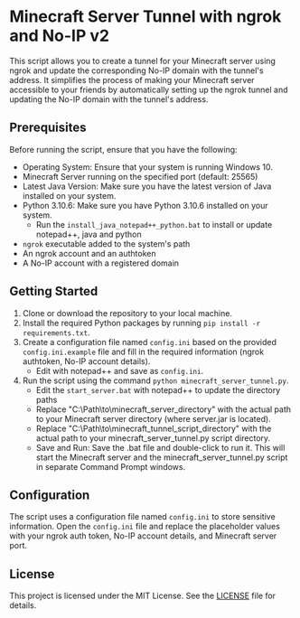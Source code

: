 # Minecraft Server Tunnel with ngrok and No-IP v2

This script allows you to create a tunnel for your Minecraft server using ngrok and update the corresponding No-IP domain with the tunnel's address.
It simplifies the process of making your Minecraft server accessible to your friends by automatically setting up the ngrok tunnel and updating the No-IP domain with the tunnel's address.

## Prerequisites

Before running the script, ensure that you have the following:

- Operating System: Ensure that your system is running Windows 10.
- Minecraft Server running on the specified port (default: 25565)
- Latest Java Version: Make sure you have the latest version of Java installed on your system.
- Python 3.10.6: Make sure you have Python 3.10.6 installed on your system.
	- Run the `install_java_notepad++_python.bat` to install or update notepad++, java and python 
- `ngrok` executable added to the system's path
- An ngrok account and an authtoken
- A No-IP account with a registered domain

## Getting Started

1. Clone or download the repository to your local machine.
2. Install the required Python packages by running `pip install -r requirements.txt`.
3. Create a configuration file named `config.ini` based on the provided `config.ini.example` file and fill in the required information (ngrok authtoken, No-IP account details).
	- Edit with notepad++ and save as `config.ini`.
4. Run the script using the command `python minecraft_server_tunnel.py`.
	- Edit the `start_server.bat` with notepad++ to update the directory paths
	- Replace "C:\Path\to\minecraft_server_directory" with the actual path to your Minecraft server directory (where server.jar is located).
	- Replace "C:\Path\to\minecraft_tunnel_script_directory" with the actual path to your minecraft_server_tunnel.py script directory.
	- Save and Run: Save the .bat file and double-click to run it. This will start the Minecraft server and the minecraft_server_tunnel.py script in separate Command Prompt windows.

## Configuration

The script uses a configuration file named `config.ini` to store sensitive information. Open the `config.ini` file and replace the placeholder values with your ngrok auth token, No-IP account details, and Minecraft server port.

## License

This project is licensed under the MIT License. See the [LICENSE](LICENSE) file for details.